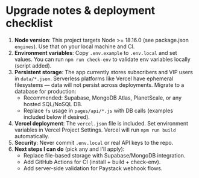 # Upgrade notes & deployment checklist

1. **Node version**: This project targets Node >= 18.16.0 (see package.json `engines`). Use that on your local machine and CI.
2. **Environment variables**: Copy `.env.example` to `.env.local` and set values. You can run `npm run check-env` to validate env variables locally (script added).
3. **Persistent storage**: The app currently stores subscribers and VIP users in `data/*.json`. Serverless platforms like Vercel have ephemeral filesystems — data will not persist across deployments. Migrate to a database for production:
   - Recommended: Supabase, MongoDB Atlas, PlanetScale, or any hosted SQL/NoSQL DB.
   - Replace `fs` usage in `pages/api/*.js` with DB calls (examples included below if desired).
4. **Vercel deployment**: The `vercel.json` file is included. Set environment variables in Vercel Project Settings. Vercel will run `npm run build` automatically.
5. **Security**: Never commit `.env.local` or real API keys to the repo.
6. **Next steps I can do** (pick any and I'll apply):
   - Replace file-based storage with Supabase/MongoDB integration.
   - Add GitHub Actions for CI (install + build + check-env).
   - Add server-side validation for Paystack webhook flows.